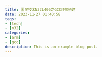 ```yaml
---
title: 国民技术N32L406之GCC环境搭建
date: 2023-11-27 01:40:58
tags:
- [tech]
- [n32]
categories:
- [arm]
- [gcc]
description: This is an example blog post.
---
```

